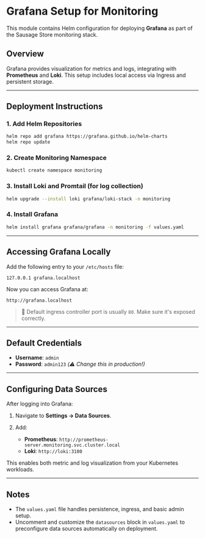 # Grafana Setup for Monitoring

This module contains Helm configuration for deploying **Grafana** as part of the Sausage Store monitoring stack.

## Overview

Grafana provides visualization for metrics and logs, integrating with **Prometheus** and **Loki**. This setup includes local access via Ingress and persistent storage.

---

## Deployment Instructions

### 1. Add Helm Repositories

```bash
helm repo add grafana https://grafana.github.io/helm-charts
helm repo update
```

### 2. Create Monitoring Namespace

```bash
kubectl create namespace monitoring
```

### 3. Install Loki and Promtail (for log collection)

```bash
helm upgrade --install loki grafana/loki-stack -n monitoring
```

### 4. Install Grafana

```bash
helm install grafana grafana/grafana -n monitoring -f values.yaml
```

---

## Accessing Grafana Locally

Add the following entry to your `/etc/hosts` file:

```text
127.0.0.1 grafana.localhost
```

Now you can access Grafana at:

```text
http://grafana.localhost
```

> 🔸 Default ingress controller port is usually `80`. Make sure it's exposed correctly.

---

## Default Credentials

* **Username**: `admin`
* **Password**: `admin123` *(⚠️ Change this in production!)*

---

## Configuring Data Sources

After logging into Grafana:

1. Navigate to **Settings → Data Sources**.
2. Add:

   * **Prometheus**: `http://prometheus-server.monitoring.svc.cluster.local`
   * **Loki**: `http://loki:3100`

This enables both metric and log visualization from your Kubernetes workloads.

---

## Notes

* The `values.yaml` file handles persistence, ingress, and basic admin setup.
* Uncomment and customize the `datasources` block in `values.yaml` to preconfigure data sources automatically on deployment.
